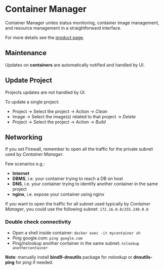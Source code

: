 # Container Manager

Container Manager unites status monitoring, container image management, and resource management in a straightforward interface.

For more details see the [product page](https://www.synology.com/en-global/dsm/feature/container-manager).

## Maintenance

Updates on **containers** are automatically notified and handled by UI.

## Update Project

Projects updates are not handled by UI.

To update a single project:

- Project -> Select the project -> Action -> _Clean_
- Image -> Select the image(s) related to that project -> _Delete_
- Project -> Select the project -> Action -> _Build_

## Networking

If you set Firewall, remember to open all the traffic for the private subnet used by _Container Manager_.

Few scenarios e.g.:
- **Internet**
- **DBMS**, i.e. your container trying to reach a DB on host
- **DNS**, i.e. your container trying to identify another container in the same project
- **nginx**, i.e. expose your container using nginx

If you want to open the traffic for all subnet used typically by _Container Manager_, you could use the following subnet:
`172.16.0.0/255.240.0.0`

### Double check connectivity

- Open a shell inside container: `docker exec -it mycontainer sh`
- Ping google.com: `ping google.com`
- Ping/nslookup another container in the same subnet: `nslookup anothercontainer`

**Note**: manually install **bind9-dnsutils** package for _nslookup_ or **dnsutils-ping** for _ping_ if needed. 
